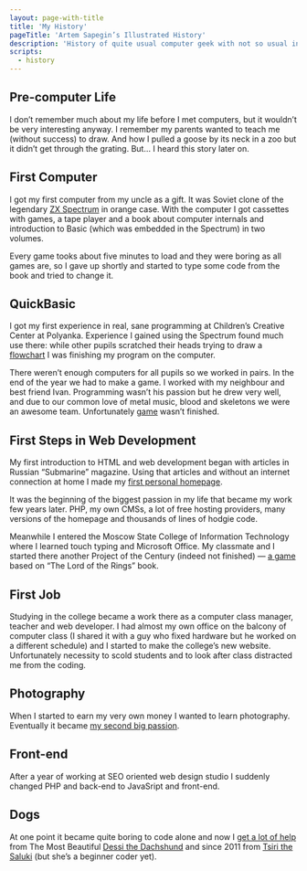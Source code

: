 ```yaml
---
layout: page-with-title
title: 'My History'
pageTitle: 'Artem Sapegin’s Illustrated History'
description: 'History of quite usual computer geek with not so usual interactive elements.'
scripts:
  - history
---
```


## Pre-computer Life

I don’t remember much about my life before I met computers, but it wouldn’t be very interesting anyway. I remember my parents wanted to teach me (without success) to draw. And how I pulled a goose by its neck in a zoo but it didn’t get through the grating. But… I heard this story later on.

## First Computer

I got my first computer from my uncle as a gift. It was Soviet clone of the legendary [ZX Spectrum](http://en.wikipedia.org/wiki/ZX_Spectrum) in orange case. With the computer I got cassettes with games, a tape player and a book about computer internals and introduction to Basic (which was embedded in the Spectrum) in two volumes. 

Every game tooks about five minutes to load and they were boring as all games are, so I gave up shortly and started to type some code from the book and tried to change it.

## QuickBasic

I got my first experience in real, sane programming at Children’s Creative Center at Polyanka. Experience I gained using the Spectrum found much use there: while other pupils scratched their heads trying to draw a [flowchart](http://en.wikipedia.org/wiki/Flowchart) I was finishing my program on the computer.

There weren’t enough computers for all pupils so we worked in pairs. In the end of the year we had to make a game. I worked with my neighbour and best friend Ivan. Programming wasn’t his passion but he drew very well, and due to our common love of metal music, blood and skeletons we were an awesome team. Unfortunately [game](http://museum.sapegin.ru/gpf/group/history/ironman.html) wasn’t finished.

<x-embed id="ironman" title="Use keys ← and →, mouse or thumbs and have the pleasure of Ivan’s sprites.">

## First Steps in Web Development

My first introduction to HTML and web development began with articles in Russian “Submarine” magazine. Using that articles and without an internet connection at home I made my [first personal homepage](http://museum.sapegin.ru/tsott/).

<x-embed id="tsott" title="The animation on the splash page of my first homepage looked like this.">

It was the beginning of the biggest passion in my life that became my work few years later. PHP, my own CMSs, a lot of free hosting providers, many versions of the homepage and thousands of lines of hodgie code.

Meanwhile I entered the Moscow State College of Information Technology where I learned touch typing and Microsoft Office. My classmate and I started there another Project of the Century (indeed not finished) — [a game](http://museum.sapegin.ru/lotr/) based on “The Lord of the Rings” book.

## First Job

Studying in the college became a work there as a computer class manager, teacher and web developer. I had almost my own office on the balcony of computer class (I shared it with a guy who fixed hardware but he worked on a different schedule) and I started to make the college’s new website. Unfortunately necessity to scold students and to look after class distracted me from the coding.

## Photography

When I started to earn my very own money I wanted to learn photography. Eventually it became [my second big passion](http://morning.photos/).

## Front-end

After a year of working at SEO oriented web design studio I suddenly changed PHP and back-end to JavaSript and front-end.

## Dogs

At one point it became quite boring to code alone and now I [get a lot of help](http://instagram.com/p/XF6KXahtmS/) from The Most Beautiful [Dessi the Dachshund](http://morning.photos/albums/dachshund/) and since 2011 from [Tsiri the Saluki](http://morning.photos/albums/saluki/) (but she’s a beginner coder yet).
